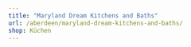 ```yaml
---
title: "Maryland Dream Kitchens and Baths"
url: /aberdeen/maryland-dream-kitchens-and-baths/
shop: Küchen
---
```

